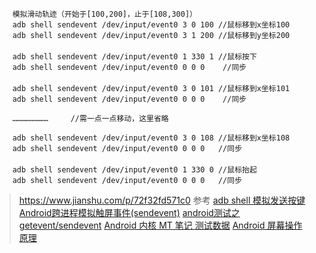 ```
    模拟滑动轨迹（开始于[100,200]，止于[108,300]）
    adb shell sendevent /dev/input/event0 3 0 100 //鼠标移到x坐标100
    adb shell sendevent /dev/input/event0 3 1 200 //鼠标移到y坐标200
　　
    adb shell sendevent /dev/input/event0 1 330 1 //鼠标按下
    adb shell sendevent /dev/input/event0 0 0 0    //同步
　　
    adb shell sendevent /dev/input/event0 3 0 101 //鼠标移到x坐标101
    adb shell sendevent /dev/input/event0 0 0 0    //同步

    ……………………     //需一点一点移动，这里省略

    adb shell sendevent /dev/input/event0 3 0 108 //鼠标移到x坐标108
    adb shell sendevent /dev/input/event0 0 0 0   //同步
　　
    adb shell sendevent /dev/input/event0 1 330 0 //鼠标抬起
    adb shell sendevent /dev/input/event0 0 0 0   //同步

```
>https://www.jianshu.com/p/72f32fd571c0
参考
[adb shell 模拟发送按键](http://blog.sina.com.cn/s/blog_8acf1be10102w01x.html)
[Android跨进程模拟触屏事件(sendevent)](http://azard.me/blog/2015/06/13/android-cross-app-touch-event-injection/)
[android测试之getevent/sendevent](http://blog.51cto.com/sunzeduo/1294839)
[Android 内核 MT 笔记 测试数据](https://www.hongweipeng.com/index.php/archives/972/)
[Android 屏幕操作原理](http://blog.csdn.net/crasheye/article/details/51321096)
